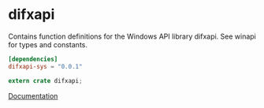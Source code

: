 # difxapi #
Contains function definitions for the Windows API library difxapi. See winapi for types and constants.

```toml
[dependencies]
difxapi-sys = "0.0.1"
```

```rust
extern crate difxapi;
```

[Documentation](https://retep998.github.io/doc/difxapi/)
